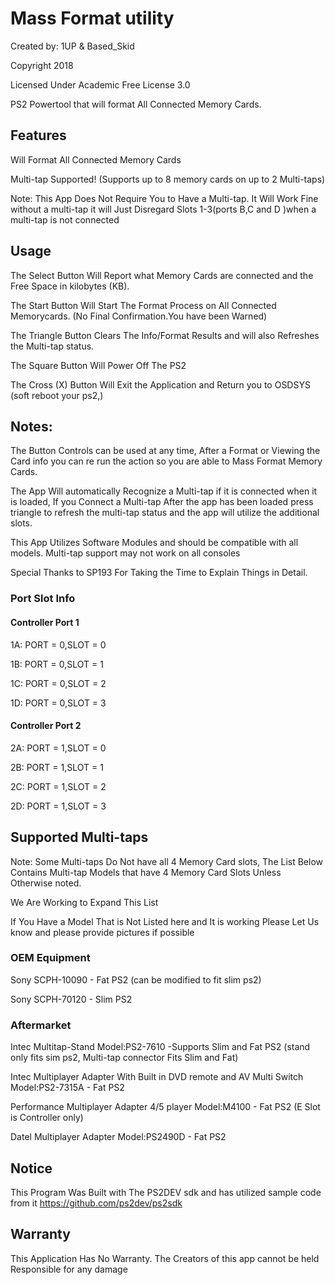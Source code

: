 # Mass Format utility
Created by: 1UP & Based_Skid 

Copyright 2018

Licensed Under Academic Free License 3.0

PS2 Powertool that will format All Connected Memory Cards.

## Features
Will Format All Connected Memory Cards

Multi-tap Supported! (Supports up to 8 memory cards on up to 2 Multi-taps)

Note: This App Does Not Require You to Have a Multi-tap. It Will Work Fine without a multi-tap it will Just Disregard Slots 1-3(ports B,C and D )when a multi-tap is not connected

## Usage
The Select Button Will Report what Memory Cards are connected and the Free Space in kilobytes (KB).

The Start Button Will Start The Format Process on All Connected Memorycards. (No Final Confirmation.You have been Warned)

The Triangle Button Clears The Info/Format Results and will also Refreshes the Multi-tap status.

The Square Button Will Power Off The PS2

The Cross (X) Button Will Exit the Application and Return you to OSDSYS (soft reboot your ps2,)

## Notes: 
The Button Controls can be used at any time, After a Format or Viewing the Card info you can re run the action so you are able to Mass Format Memory Cards.

The App Will automatically Recognize a Multi-tap if it is connected when it is loaded, If you Connect a Multi-tap After the app has been loaded press triangle to refresh the multi-tap status and the app will utilize the additional slots.

This App Utilizes Software Modules and should be compatible with all models. Multi-tap support may not work on all consoles

Special Thanks to SP193 For Taking the Time to Explain Things in Detail.

### Port Slot Info

#### Controller Port 1

1A: PORT = 0,SLOT = 0

1B: PORT = 0,SLOT = 1

1C: PORT = 0,SLOT = 2

1D: PORT = 0,SLOT = 3



#### Controller Port 2

2A: PORT = 1,SLOT = 0

2B: PORT = 1,SLOT = 1

2C: PORT = 1,SLOT = 2

2D: PORT = 1,SLOT = 3

## Supported Multi-taps

Note: Some Multi-taps Do Not have all 4 Memory Card slots, The List Below Contains Multi-tap Models that have 4 Memory Card Slots Unless Otherwise noted.

We Are Working to Expand This List

If You Have a Model That is Not Listed here and It is working Please Let Us know and please provide pictures if possible

### OEM Equipment

Sony SCPH-10090 - Fat PS2 (can be modified to fit slim ps2)

Sony SCPH-70120 - Slim PS2 

### Aftermarket

Intec Multitap-Stand Model:PS2-7610 -Supports Slim and Fat PS2 (stand only fits sim ps2, Multi-tap connector Fits Slim and Fat)

Intec Multiplayer Adapter With Built in DVD remote and AV Multi Switch Model:PS2-7315A - Fat PS2

Performance Multiplayer Adapter 4/5 player Model:M4100 - Fat PS2 (E Slot is Controller only)

Datel Multiplayer Adapter Model:PS2490D - Fat PS2






## Notice
This Program Was Built with The PS2DEV sdk and has utilized sample code from it https://github.com/ps2dev/ps2sdk

## Warranty
This Application Has No Warranty. The Creators of this app cannot be held Responsible for any damage


